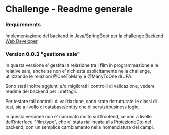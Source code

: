 # Challenge - Readme generale

### Requirements

Implementazione del backend in Java/SpringBoot per la challenge [Backend Web Developer](https://www.lascaux.it/challenge/backend-web-developer/)

### Version 0.0.3 "gestione sale"

In questa versione e' gestita la relazione tra i film in programmazione e le relative sale, anche se non e' richiesta esplicitamente nella challenge, utilizzando le relazioni @OneToMany e @ManyToOne di JPA.

Sono stati inoltre aggiunti e/o migliorati i controlli di validazione, vedere readme del backend per i dettagli.

Per testare tali controlli di validazione, sono state ristrutturate le classi di test, sia a livello di database/entity che di servizi/business logic.

In questa versione non e' cambiato molto sul frontend, se non a livello dell'interface "film.type", che e' stata riallineata alla ProiezioneDto del backend, con un semplice cambiamento nella nomenclatura dei campi.
